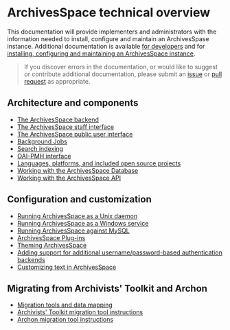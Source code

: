 # ArchivesSpace technical overview

This documentation will provide implementers and administrators with the information needed to install, configure and maintain an ArchivesSpase instance. Additional documentation is available [for developers](./readme_develop.md) and for [installing, configuring and maintaining an ArchivesSpace instance](./readme_implement.md).

> If you discover errors in the documentation, or would like to suggest or contribute additional documentation, please submit an [issue](https://github.com/archivesspace/tech-docs/issues) or [pull request](https://github.com/archivesspace/tech-docs/pulls) as appropriate.

## Architecture and components
  * [The ArchivesSpace backend](./architecture/backend/README.md)
  * [The ArchivesSpace staff interface](./architecture/frontend/README.md)
  * [The ArchivesSpace public user interface](./architecture/public/README.md)
  * [Background Jobs](./architecture/jobs/README.md)
  * [Search indexing](./architecture/search/README.md)
  * [OAI-PMH interface](./architecture/oai-pmh/README.md)
  * [Languages, platforms, and included open source projects](./architecture/languages.md)
  * [Working with the ArchivesSpace Database](./architecture/backend/database.md)
  * [Working with the ArchivesSpace API](./api/README.md)

## Configuration and customization
  * [Running ArchivesSpace as a Unix daemon](./administration/unix_daemon.md)
  * [Running ArchivesSpace as a Windows service](./administration/windows.md)
  * [Running ArchivesSpace against MySQL](./provisioning/mysql.md)
  * [ArchivesSpace Plug-ins](./customization/plugins.md) 
  * [Theming ArchivesSpace](./customization/theming.md)
  * [Adding support for additional username/password-based authentication backends](./customization/authentication.md)
  * [Customizing text in ArchivesSpace](./customization/locales.md) 
  
## Migrating from Archivists' Toolkit and Archon
  * [Migration tools and data mapping](./migrations/migration_tools.md)
  * [Archivists' Toolkit migration tool instructions](./migrations/migrate_from_archivists_toolkit.md)
  * [Archon migration tool instructions](./migrations/migrate_from_archon.md)

